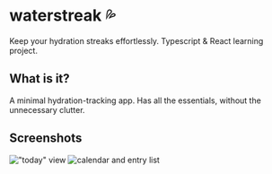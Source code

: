 # waterstreak 💦
Keep your hydration streaks effortlessly. Typescript &amp; React learning project.

## What is it?
A minimal hydration-tracking app. Has all the essentials, without the unnecessary clutter.

## Screenshots
!["today" view](https://i.imgur.com/aojhgtg.png)
![calendar and entry list](https://i.imgur.com/ROVUIu4.png)
